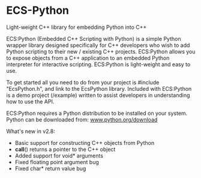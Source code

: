 # ECS-Python
Light-weight C++ library for embedding Python into C++

ECS:Python (Embedded C++ Scripting with Python) is a simple Python wrapper library designed specifically for C++ developers who wish to add Python scripting to their new / existing C++ projects. ECS:Python allows you to expose objects from a C++ application to an embedded Python interpreter for interactive scripting. ECS:Python is light-weight and easy to use.

To get started all you need to do from your project is #include "EcsPython.h", and link to the EcsPython library. Included with ECS:Python is a demo project (/example) written to assist developers in understanding how to use the API.

ECS:Python requires a Python distribution to be installed on your system. Python can be downloaded from: www.python.org/download 

What's new in v2.8:
* Basic support for constructing C++ objects from Python
* __call__() returns a pointer to the C++ object
* Added support for void* arguments
* Fixed floating point argument bug
* Fixed char* return value bug
